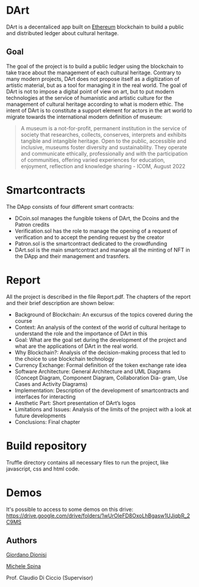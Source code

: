 # DArt
DArt is a decentaliced app built on [Ethereum](https://ethereum.org/en/) blockchain to build a public and distributed ledger about cultural heritage.

## Goal
The goal of the project is to build a public ledger using the blockchain to take trace about the management of each cultural heritage. Contrary to many modern projects, DArt does not propose itself as a digitization of artistic material, but as a tool for managing it in the real world. The goal of DArt is not to impose a digital point of view on art, but to put modern technologies at the service of humanistic and artistic culture for the management of cultural heritage according to what is modern ethic.
The intent of DArt is to constitute a support element for actors in the art world to migrate towards the international modern definition of museum:

   > A museum is a not-for-profit, permanent institution in the service of society that researches, collects, conserves, interprets and exhibits tangible and intangible heritage. Open to the public, accessible and inclusive, museums foster diversity and sustainability. They operate and communicate ethically, professionally and with the participation of communities, offering varied experiences for education, enjoyment, reflection and knowledge sharing - ICOM, August 2022

# Smartcontracts
The DApp consists of four different smart contracts:
- DCoin.sol manages the fungible tokens of DArt, the Dcoins and the Patron credits
- Verification.sol has the role to manage the opening of a request of verification and to accept the pending request by the creator
- Patron.sol is the smartcontract dedicated to the crowdfunding
- DArt.sol is the main smartcontract and manage all the minting of NFT in the DApp and their management and trasnfers.


# Report
All the project is described in the file Report.pdf.
The chapters of the report and their brief description
are shown below:
- Background of Blockchain:
An excursus of the topics covered during the course
- Context:
An analysis of the context of the world of cultural
heritage to understand the role and the importance
of DArt in this
- Goal:
What are the goal set during the development of the
project and what are the applications of DArt in the
real world.
- Why Blockchain?:
Analysis of the decision-making process that led to
the choice to use blockchain technology
- Currency Exchange:
Formal definition of the token exchange rate idea
- Software Architecture:
General Architecture and UML Diagrams (Concept
Diagram, Component Diagram, Collaboration Dia-
gram, Use Cases and Activity Diagrams)
- Implementation:
Description of the development of smartcontracts
and interfaces for interacting
- Aesthetic Part:
Short presentation of DArt’s logos
- Limitations and Issues:
Analysis of the limits of the project with a look at
future developments
- Conclusions:
Final chapter

# Build repository
Truffle directory contains all necessary files to run the project, like javascript, css and html code.

# Demos
It's possible to access to some demos on this drive: https://drive.google.com/drive/folders/1wUrOleFD8OxoLhBgasw1UJjqbR_2C9MS

## Authors
[Giordano Dionisi](https://github.com/Giordano99)

[Michele Spina](https://github.com/MichaelPlug)

Prof. Claudio Di Ciccio (Supervisor)

